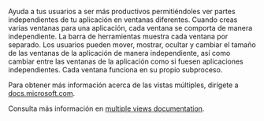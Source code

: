 ﻿Ayuda a tus usuarios a ser más productivos permitiéndoles ver partes independientes de tu aplicación en ventanas diferentes. Cuando creas varias ventanas para una aplicación, cada ventana se comporta de manera independiente. La barra de herramientas muestra cada ventana por separado. Los usuarios pueden mover, mostrar, ocultar y cambiar el tamaño de las ventanas de la aplicación de manera independiente, así como cambiar entre las ventanas de la aplicación como si fuesen aplicaciones independientes. Cada ventana funciona en su propio subproceso.

Para obtener más información acerca de las vistas múltiples, dirígete a [docs.microsoft.com](https://docs.microsoft.com/en-us/windows/uwp/design/layout/show-multiple-views).

Consulta más información en [multiple views documentation](https://github.com/Microsoft/WindowsTemplateStudio/blob/dev/docs/features/multiple-views.md).
